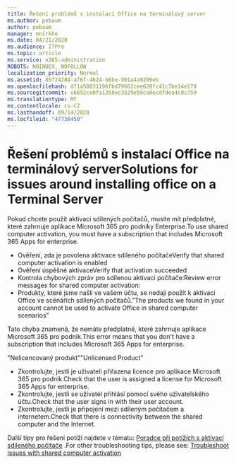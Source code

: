 ```yaml
---
title: Řešení problémů s instalací Office na terminálový server
ms.author: pebaum
author: pebaum
manager: mnirkhe
ms.date: 04/21/2020
ms.audience: ITPro
ms.topic: article
ms.service: o365-administration
ROBOTS: NOINDEX, NOFOLLOW
localization_priority: Normal
ms.assetid: 85f24284-af6f-4624-b6be-901a4a9206eb
ms.openlocfilehash: df1a50031196fbd79662cee620fc41c7be14e179
ms.sourcegitcommit: c6692ce0fa1358ec3529e59ca0ecdfdea4cdc759
ms.translationtype: MT
ms.contentlocale: cs-CZ
ms.lasthandoff: 09/14/2020
ms.locfileid: "47738450"
---
```

# <a name="solutions-for-issues-around-installing-office-on-a-terminal-server"></a><span data-ttu-id="e344d-102">Řešení problémů s instalací Office na terminálový server</span><span class="sxs-lookup"><span data-stu-id="e344d-102">Solutions for issues around installing office on a Terminal Server</span></span>

<span data-ttu-id="e344d-103">Pokud chcete použít aktivaci sdílených počítačů, musíte mít předplatné, které zahrnuje aplikace Microsoft 365 pro podniky Enterprise.</span><span class="sxs-lookup"><span data-stu-id="e344d-103">To use shared computer activation, you must have a subscription that includes Microsoft 365 Apps for enterprise.</span></span>
  
- <span data-ttu-id="e344d-104">Ověření, zda je povolena aktivace sdíleného počítače</span><span class="sxs-lookup"><span data-stu-id="e344d-104">Verify that shared computer activation is enabled</span></span>
- <span data-ttu-id="e344d-105">Ověření úspěšné aktivace</span><span class="sxs-lookup"><span data-stu-id="e344d-105">Verify that activation succeeded</span></span>
- <span data-ttu-id="e344d-106">Kontrola chybových zpráv pro sdílenou aktivaci počítače:</span><span class="sxs-lookup"><span data-stu-id="e344d-106">Review error messages for shared computer activation:</span></span>
- <span data-ttu-id="e344d-107">Produkty, které jsme našli ve vašem účtu, se nedají použít k aktivaci Office ve scénářích sdílených počítačů.</span><span class="sxs-lookup"><span data-stu-id="e344d-107">"The products we found in your account cannot be used to activate Office in shared computer scenarios"</span></span>
  
<span data-ttu-id="e344d-108">Tato chyba znamená, že nemáte předplatné, které zahrnuje aplikace Microsoft 365 pro podnik.</span><span class="sxs-lookup"><span data-stu-id="e344d-108">This error means that you don't have a subscription that includes Microsoft 365 Apps for enterprise.</span></span>

<span data-ttu-id="e344d-109">"Nelicencovaný produkt"</span><span class="sxs-lookup"><span data-stu-id="e344d-109">"Unlicensed Product"</span></span>

- <span data-ttu-id="e344d-110">Zkontrolujte, jestli je uživateli přiřazena licence pro aplikace Microsoft 365 pro podnik.</span><span class="sxs-lookup"><span data-stu-id="e344d-110">Check that the user is assigned a license for Microsoft 365 Apps for enterprise.</span></span>
- <span data-ttu-id="e344d-111">Zkontrolujte, jestli se uživatel přihlásí pomocí svého uživatelského účtu.</span><span class="sxs-lookup"><span data-stu-id="e344d-111">Check that the user signs in with their user account.</span></span>
- <span data-ttu-id="e344d-112">Zkontrolujte, jestli je připojení mezi sdíleným počítačem a internetem.</span><span class="sxs-lookup"><span data-stu-id="e344d-112">Check that there is connectivity between the shared computer and the Internet.</span></span>

<span data-ttu-id="e344d-113">Další tipy pro řešení potíží najdete v tématu: [Poradce při potížích s aktivací sdíleného počítače](https://docs.microsoft.com/DeployOffice/troubleshoot-shared-computer-activation) .</span><span class="sxs-lookup"><span data-stu-id="e344d-113">For other troubleshooting tips, please see: [Troubleshoot issues with shared computer activation](https://docs.microsoft.com/DeployOffice/troubleshoot-shared-computer-activation)</span></span>